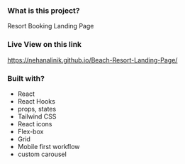 ### What is this project?
Resort Booking Landing Page

### Live View on this link
https://nehanalinik.github.io/Beach-Resort-Landing-Page/

### Built with?
- React
- React Hooks
- props, states
- Tailwind CSS
- React icons
- Flex-box
- Grid
- Mobile first workflow
- custom carousel